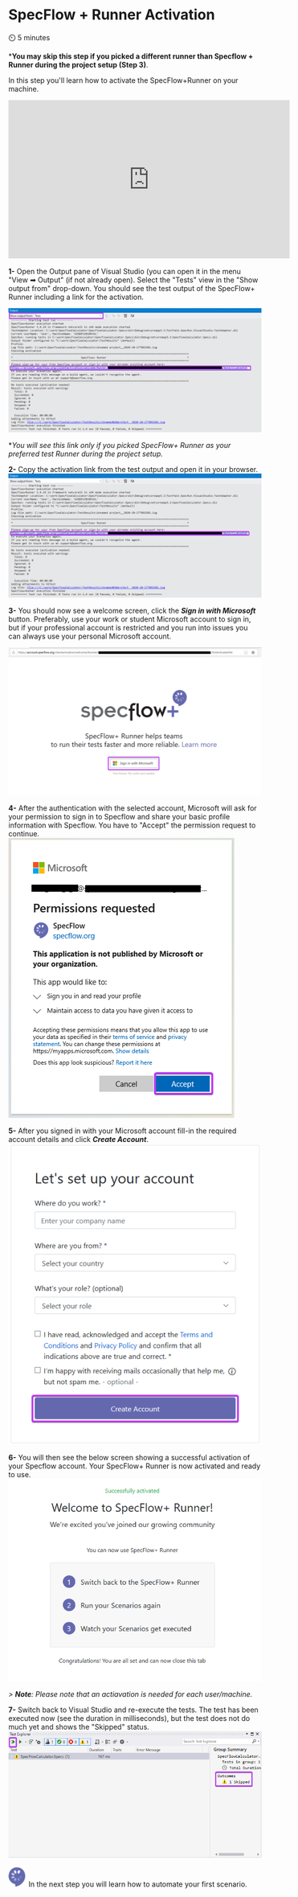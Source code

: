 SpecFlow + Runner Activation
=============================

⏲️ 5 minutes

***You may skip this step if you picked a different runner than Specflow + Runner during the project setup (Step 3)**.

In this step you'll learn how to activate the SpecFlow+Runner on your machine.

<iframe width="560" height="315" src="https://www.youtube.com/embed/LHdIAMG8D9U" frameborder="0" allow="accelerometer; autoplay; clipboard-write; encrypted-media; gyroscope; picture-in-picture" allowfullscreen></iframe>


**1-** Open the Output pane of Visual Studio (you can open it in the menu "View ➡ Output" (if not already open). Select the "Tests" view in the "Show output from" drop-down.
You should see the test output of the SpecFlow+ Runner including a link for the activation.

![Runner Output for Activation](../_static/step4/runner_activation.png)

**You will see this link only if you picked SpecFlow+ Runner as your preferred test Runner during the project setup.*

**2-** Copy the activation link from the test output and open it in your browser.  
![Runner Output for Activation](../_static/step5/activation_link.png)

**3-** You should now see a welcome screen, click the ***Sign in with Microsoft*** button. Preferably, use your work or student Microsoft account to sign in, but if your professional account is restricted and you run into issues you can always use your personal Microsoft account.

![Add new project menu](../_static/step5/activation_welcome.png)

**4-** After the authentication with the selected account, Microsoft will ask for your permission to sign in to Specflow and share your basic profile information with Specflow.
You have to "Accept" the permission request to continue.  
![Add new SpecFlow project](../_static/step5/microsoft_permission_requestedv2.png)  

**5-** After you signed in with your Microsoft account fill-in the required account details and click ***Create Account***.  
![Add new SpecFlow project](../_static/step5/account_setupv2.png)

**6-** You will then see the below screen showing a successful activation of your Specflow account. Your SpecFlow+ Runner is now activated and ready to use.
![Add new SpecFlow project](../_static/step5/activation_success.png)

*> **Note**: Please note that an actiavation is needed for each user/machine.*

**7-** Switch back to Visual Studio and re-execute the tests. The test has been executed now (see the duration in milliseconds), but the test does not do much yet and shows the "Skipped" status.  
![Add new SpecFlow project](../_static/step5/test_explorer_test_skippedv2.png)

![Specflow logo](../_static/step1/specflow_logov2.png) In the next step you will learn how to automate your first scenario.